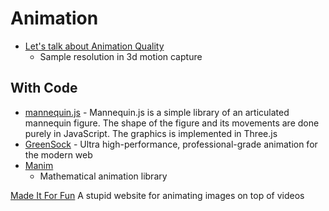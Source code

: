 Animation
=========

* [Let's talk about Animation Quality](https://theorangeduck.com/page/animation-quality)
    * Sample resolution in 3d motion capture

With Code
---------

* [mannequin.js](https://boytchev.github.io/mannequin.js/) - Mannequin.js is a simple library of an articulated mannequin figure. The shape of the figure and its movements are done purely in JavaScript. The graphics is implemented in Three.js
* [GreenSock](https://greensock.com/) - Ultra high-performance, professional-grade animation for the modern web
* [Manim](https://docs.manim.community/en/stable/examples.html)
    * Mathematical animation library

[Made It For Fun](https://madeitfor.fun/) A stupid website for animating images on top of videos


